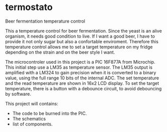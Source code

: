 # termostato
Beer fermentation temperature control

This a temperature control for beer fermentation. Since the yeast is an alive organism, it needs good condition to live. If I want a good beer, I have to provide it not only sugar but also a confortable enviroment. Therefore this temperature control allows me to 
set a target temperature on my fridge depending on the strain and on the beer style I want.

The microcontroler used in this project is a PIC 16F877A from Microchip. This initial step use a LM35 as temperature sensor. The LM35 output is amplified with a LM324 to gain precision when it is converted to a binary value, using the full range 10 bits of the internal ADC. The set temperature and the read temperature are shown in 16x2 LCD display. To set the target temperature, there is a button with a debounce circuit, to avoid debouncing by software.

This project will contains:

- The code to be burned into the PIC.
- The schematics
- list of components.
